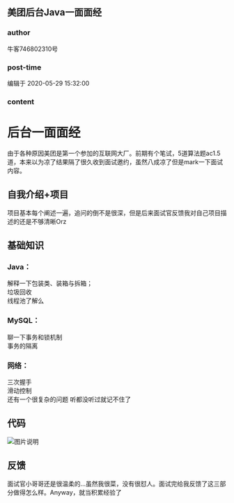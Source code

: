 ## 美团后台Java一面面经
### author 
牛客746802310号
### post-time 

编辑于  2020-05-29 15:32:00
### content 
<div class="post-topic-des nc-post-content">
 <h1>
  后台一面面经
 </h1>
 <p>
  由于各种原因美团是第一个参加的互联网大厂。前期有个笔试，5道算法题ac1.5道，本来以为凉了结果隔了很久收到面试邀约，虽然八成凉了但是mark一下面试内容。
 </p>
 <h2>
  自我介绍+项目
 </h2>
 <p>
  项目基本每个阐述一遍，追问的倒不是很深，但是后来面试官反馈我对自己项目描述的还是不够清晰Orz
 </p>
 <h2>
  基础知识
 </h2>
 <h3>
  Java：
 </h3>
 <p>
  解释一下包装类、装箱与拆箱；
  <br/>
  垃圾回收
  <br/>
  线程池了解么
 </p>
 <h3>
  MySQL：
 </h3>
 <p>
  聊一下事务和锁机制
  <br/>
  事务的隔离
 </p>
 <h3>
  网络：
 </h3>
 <p>
  三次握手
  <br/>
  滑动控制
  <br/>
  还有一个很复杂的问题 听都没听过就记不住了
 </p>
 <h2>
  代码
 </h2>
 <p>
  <img alt="图片说明" src="https://uploadfiles.nowcoder.com/images/20200529/746802310_1590737292690_92172CD3F908EBB93775B4DCF2C00F2C" title="图片标题"/>
 </p>
 <h2>
  反馈
 </h2>
 <p>
  面试官小哥哥还是很温柔的...虽然我很菜，没有很怼人。面试完给我反馈了这三部分做得怎么样。Anyway，就当积累经验了
 </p>
</div>
